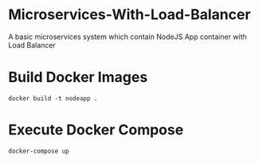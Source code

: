 # Microservices-With-Load-Balancer
A basic microservices system which contain NodeJS App container with Load Balancer


# Build Docker Images
`docker build -t nodeapp .`

# Execute Docker Compose
`docker-compose up`